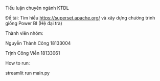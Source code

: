Tiểu luận chuyên ngành KTDL

Đề tài: Tìm hiểu https://superset.apache.org/ và xây dựng chương trình giống Power BI (Hệ đại trà)

Thành viên nhóm:

Nguyễn Thành Công 18133004

Trịnh Công Viễn 18133061

How to run:

streamlit run main.py
